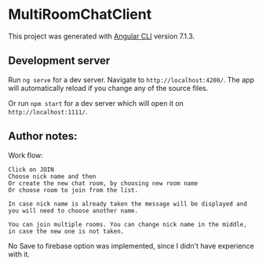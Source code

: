 # MultiRoomChatClient

This project was generated with [Angular CLI](https://github.com/angular/angular-cli) version 7.1.3.

## Development server

Run `ng serve` for a dev server. Navigate to `http://localhost:4200/`. The app will automatically reload if you change any of the source files.

Or run `npm start` for a dev server which will open it on `http://localhost:1111/`.

## Author notes:

Work flow:

    Click on JOIN
    Choose nick name and then 
    Or create the new chat room, by choosing new room name
    Or choose room to join from the list. 

    In case nick name is already taken the message will be displayed and you will need to choose another name.

    You can join multiple rooms. You can change nick name in the middle, in case the new one is not taken.


No Save to firebase option was implemented, since I didn't have experience with it.

